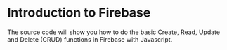 # Introduction to Firebase
The source code will show you how to do the basic Create, Read, Update and Delete (CRUD) functions in Firebase with Javascript.
